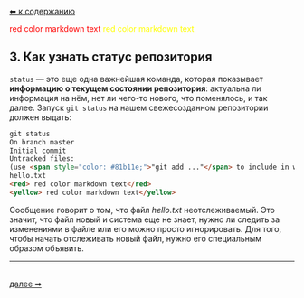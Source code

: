 [⬅  к содержанию](../readme.md)

<style>
red { color: red }
yellow { color: yellow }
</style>
<red> red color markdown text</red>
<yellow> red color markdown text</yellow>


## 3. Как узнать статус репозитория

`status` — это еще одна важнейшая команда, которая показывает **информацию о текущем состоянии репозитория**: актуальна ли информация на нём, нет ли чего-то нового, что поменялось, и так далее. Запуск `git status` на нашем свежесозданном репозитории должен выдать:
```html
git status
On branch master
Initial commit
Untracked files:
(use <span style="color: #81b11e;">"git add ..."</span> to include in what will be committed)
hello.txt
<red> red color markdown text</red>
<yellow> red color markdown text</yellow>
```

Сообщение говорит о том, что файл *hello.txt* неотслеживаемый. Это значит, что файл новый и система еще не знает, нужно ли следить за изменениями в файле или его можно просто игнорировать. Для того, чтобы начать отслеживать новый файл, нужно его специальным образом объявить.

---
&nbsp;<br>
[далее  ➡](add.md)
